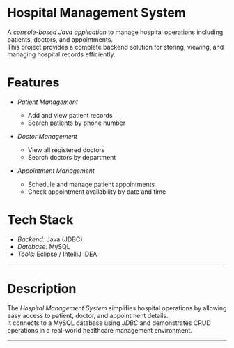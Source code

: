 #  Hospital Management System

A *console-based Java application* to manage hospital operations including patients, doctors, and appointments.  
This project provides a complete backend solution for storing, viewing, and managing hospital records efficiently.



# Features

- *Patient Management*
  - Add and view patient records  
  - Search patients by phone number  

- *Doctor Management*
  - View all registered doctors  
  - Search doctors by department  

- *Appointment Management*
  - Schedule and manage patient appointments  
  - Check appointment availability by date and time  



# Tech Stack

- *Backend:* Java (JDBC)  
- *Database:* MySQL  
- *Tools:* Eclipse / IntelliJ IDEA  

---

# Description

The *Hospital Management System* simplifies hospital operations by allowing easy access to patient, doctor, and appointment details.  
It connects to a MySQL database using *JDBC* and demonstrates CRUD operations in a real-world healthcare management environment.

---

